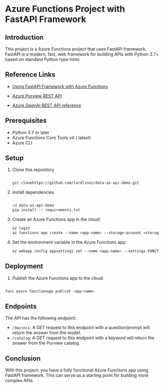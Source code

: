 # Azure Functions Project with FastAPI Framework

## Introduction

This project is a Azure Functions project that uses FastAPI framework. FastAPI is a modern, fast, web framework for building APIs with Python 3.7+ based on standard Python type hints.

## Reference Links

- [Using FastAPI Framework with Azure Functions](https://learn.microsoft.com/en-us/samples/azure-samples/fastapi-on-azure-functions/azure-functions-python-create-fastapi-app/)

- [Azure Purview REST API](https://learn.microsoft.com/en-us/azure/purview/tutorial-using-rest-apis)

- [Azure OpenAI REST API reference](https://learn.microsoft.com/en-us/azure/cognitive-services/openai/reference)

## Prerequisites

- Python 3.7 or later
- Azure Functions Core Tools v4 ( latest)
- Azure CLI

## Setup

1. Clone this repository

   ```bash

   git clonehttps://github.com/lordlinus/data-as-api-demo.git
   ```

2. Install dependencies

   ```bash

   cd data-as-api-demo
   pip install -r requirements.txt
   ```

3. Create an Azure Functions app in the cloud:

   ```css
   az login
   az functions app create --name <app-name> --storage-account <storage-account-name> --runtime python --consumption-plan-location <location>
   ```

4. Set the environment variable in the Azure Functions app:

   ```css
   az webapp config appsettings set --name <app-name> --settings FUNCTIONS_EXTENSION_VERSION=~4
   ```

## Deployment

1. Publish the Azure Functions app to the cloud:

```bash

func azure functionapp publish <app-name>
```

## Endpoints

The API has the following endpoint:

- `/davinci`: A GET request to this endpoint with a question/prompt will return the answer from the model.
- `/catalog`: A GET request to this endpoint with a keyword will return the answer from the Purview catalog.

## Conclusion

With this project, you have a fully functional Azure Functions app using FastAPI framework. This can serve as a starting point for building more complex APIs.
